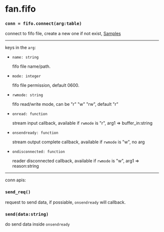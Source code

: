 fan.fifo
========

### `conn = fifo.connect(arg:table)`

connect to fifo file, create a new one if not exist, [Samples](#fifo-sample)

---------
keys in the `arg`:

* `name: string`

	fifo file name/path.

* `mode: integer`

	fifo file permission, default 0600.

* `rwmode: string`

	fifo read/write mode, can be "r" "w" "rw", default "r"

* `onread: function`

	stream input callback, available if `rwmode` is "r", arg1 => buffer_in:string

* `onsendready: function`

	stream output complete callback, available if `rwmode` is "w", no arg

* `ondisconnected: function`

	reader disconnected callback, available if `rwmode` is "w", arg1 => reason:string

---------
conn apis:

### `send_req()`
request to send data, if possiable, `onsendready` will callback.

### `send(data:string)`
do send data inside `onsendready`
